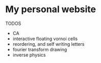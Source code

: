 # My personal website

TODOS
- CA
- interactive floating vornoi cells
- reordering, and self writing letters
- fourier transform drawing
- inverse physics